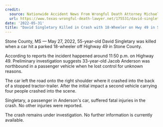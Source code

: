 ```yaml
---
credit:
  source: Nationwide Accident News From Wrongful Death Attorney Michael Grossman
  url: https://www.texas-wrongful-death-lawyer.net/175531/david-singletary-accident-hwy-49-stone-county-ms.htm
date: '2022-05-31'
title: "David Singletary Killed in Crash with 18-Wheeler on Hwy 49 in Stone County, MS"
---
```

Stone County, MS — May 27, 2022, 55-year-old David Singletary was killed when a car hit a parked 18-wheeler off Highway 49 in Stone County.

According to reports the incident happened around 11:50 p.m. on Highway 49. Preliminary investigation suggests 33-year-old Jacob Anderson was northbound in a passenger vehicle when he lost control for unknown reasons.

The car left the road onto the right shoulder where it crashed into the back of a stopped tractor-trailer. After the initial impact a second vehicle carrying four people crashed into the scene.

Singletary, a passenger in Anderson's car, suffered fatal injuries in the crash. No other injuries were reported.

The crash remains under investigation. No further information is currently available.
